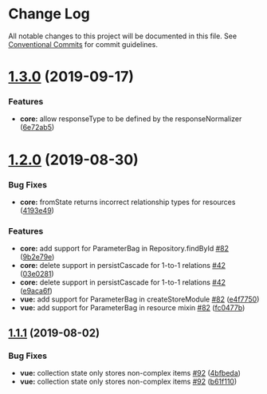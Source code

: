 # Change Log

All notable changes to this project will be documented in this file.
See [Conventional Commits](https://conventionalcommits.org) for commit guidelines.

# [1.3.0](https://github.com/SyneticNL/Hyral/compare/v1.2.0...v1.3.0) (2019-09-17)


### Features

* **core:** allow responseType to be defined by the responseNormalizer ([6e72ab5](https://github.com/SyneticNL/Hyral/commit/6e72ab5))





# [1.2.0](https://github.com/SyneticNL/Hyral/compare/v1.1.1...v1.2.0) (2019-08-30)


### Bug Fixes

* **core:** fromState returns incorrect relationship types for resources ([4193e49](https://github.com/SyneticNL/Hyral/commit/4193e49))


### Features

* **core:** add support for ParameterBag in Repository.findById [#82](https://github.com/SyneticNL/Hyral/issues/82) ([9b2e79e](https://github.com/SyneticNL/Hyral/commit/9b2e79e))
* **core:** delete support in persistCascade for 1-to-1 relations [#42](https://github.com/SyneticNL/Hyral/issues/42) ([03e0281](https://github.com/SyneticNL/Hyral/commit/03e0281))
* **core:** delete support in persistCascade for 1-to-1 relations [#42](https://github.com/SyneticNL/Hyral/issues/42) ([e9aca6f](https://github.com/SyneticNL/Hyral/commit/e9aca6f))
* **vue:** add support for ParameterBag in createStoreModule [#82](https://github.com/SyneticNL/Hyral/issues/82) ([e4f7750](https://github.com/SyneticNL/Hyral/commit/e4f7750))
* **vue:** add support for ParameterBag in resource mixin [#82](https://github.com/SyneticNL/Hyral/issues/82) ([fc0477b](https://github.com/SyneticNL/Hyral/commit/fc0477b))





## [1.1.1](https://github.com/SyneticNL/Hyral/compare/v1.1.0...v1.1.1) (2019-08-02)


### Bug Fixes

* **vue:** collection state only stores non-complex items [#92](https://github.com/SyneticNL/Hyral/issues/92) ([4bfbeda](https://github.com/SyneticNL/Hyral/commit/4bfbeda))
* **vue:** collection state only stores non-complex items [#92](https://github.com/SyneticNL/Hyral/issues/92) ([b61f110](https://github.com/SyneticNL/Hyral/commit/b61f110))
